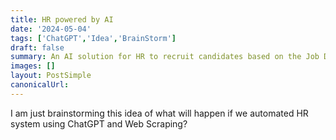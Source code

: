```yaml
---
title: HR powered by AI
date: '2024-05-04'
tags: ['ChatGPT','Idea','BrainStorm']
draft: false
summary: An AI solution for HR to recruit candidates based on the Job Description provided
images: []
layout: PostSimple
canonicalUrl:
---
```


I am just brainstorming this idea of what will happen if we automated HR system using ChatGPT and Web Scraping?